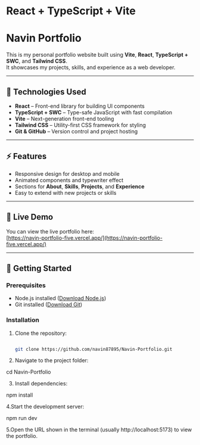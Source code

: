 # React + TypeScript + Vite

# Navin Portfolio

This is my personal portfolio website built using **Vite**, **React**, **TypeScript + SWC**, and **Tailwind CSS**.  
It showcases my projects, skills, and experience as a web developer.

---

## 🔧 Technologies Used

- **React** – Front-end library for building UI components  
- **TypeScript + SWC** – Type-safe JavaScript with fast compilation  
- **Vite** – Next-generation front-end tooling  
- **Tailwind CSS** – Utility-first CSS framework for styling  
- **Git & GitHub** – Version control and project hosting  

---

## ⚡ Features

- Responsive design for desktop and mobile  
- Animated components and typewriter effect  
- Sections for **About**, **Skills**, **Projects**, and **Experience**  
- Easy to extend with new projects or skills  

---

## 🌄 Live Demo

You can view the live portfolio here:  
[https://navin-portfolio-five.vercel.app/](https://navin-portfolio-five.vercel.app/)

------

## 🚀 Getting Started

### Prerequisites

- Node.js installed ([Download Node.js](https://nodejs.org/))  
- Git installed ([Download Git](https://git-scm.com/))  

### Installation

1. Clone the repository:
   ```bash
   
   git clone https://github.com/navin87895/Navin-Portfolio.git
   
2. Navigate to the project folder:

cd Navin-Portfolio

3. Install dependencies:

npm install

4.Start the development server:

npm run dev

5.Open the URL shown in the terminal (usually http://localhost:5173) to view the portfolio.
